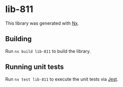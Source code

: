 # lib-811

This library was generated with [Nx](https://nx.dev).

## Building

Run `nx build lib-811` to build the library.

## Running unit tests

Run `nx test lib-811` to execute the unit tests via [Jest](https://jestjs.io).
